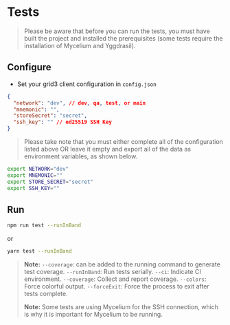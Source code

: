 # Tests

> Please be aware that before you can run the tests, you must have built the project and installed the prerequisites (some tests require the installation of Mycelium and Yggdrasil).

## Configure

- Set your grid3 client configuration in `config.json`

```json
{
  "network": "dev", // dev, qa, test, or main
  "mnemonic": "",
  "storeSecret": "secret",
  "ssh_key": "" // ed25519 SSH Key
}
```

> Please take note that you must either complete all of the configuration listed above OR leave it empty and export all of the data as environment variables, as shown below.

```bash
export NETWORK="dev"
export MNEMONIC=""
export STORE_SECRET="secret"
export SSH_KEY=""
```

## Run

```bash
npm run test --runInBand
```

or

```bash
yarn test --runInBand
```

> **Note:** `--coverage`: can be added to the running command to generate test coverage.
> `--runInBand`: Run tests serially.
> `--ci`: Indicate CI environment.
> `--coverage`: Collect and report coverage.
> `--colors`: Force colorful output.
> `--forceExit`: Force the process to exit after tests complete.
> 
> **Note:** Some tests are using Mycelium for the SSH connection, which is why it is important for Mycelium to be running.
